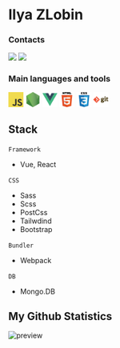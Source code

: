 # Ilya ZLobin

### Contacts
  [<img height="50" src="https://image.flaticon.com/icons/png/512/732/732200.png">](mailto:qwertin1998@gmail.com)
  [<img height="50" src="https://image.flaticon.com/icons/png/512/2111/2111646.png">](https://t.me/zlobinilya)
<p></p>

### Main languages and tools

<code><img height="30" src="https://raw.githubusercontent.com/github/explore/80688e429a7d4ef2fca1e82350fe8e3517d3494d/topics/javascript/javascript.png"></code>
<code><img height="30" src="https://raw.githubusercontent.com/github/explore/80688e429a7d4ef2fca1e82350fe8e3517d3494d/topics/nodejs/nodejs.png"></code>
<code><img height="30" src="https://raw.githubusercontent.com/github/explore/80688e429a7d4ef2fca1e82350fe8e3517d3494d/topics/vue/vue.png"></code>
<code><img height="30" src="https://raw.githubusercontent.com/github/explore/80688e429a7d4ef2fca1e82350fe8e3517d3494d/topics/html/html.png"></code>
<code><img height="30" src="https://raw.githubusercontent.com/github/explore/80688e429a7d4ef2fca1e82350fe8e3517d3494d/topics/css/css.png"></code>
<code><img height="30" src="https://raw.githubusercontent.com/github/explore/80688e429a7d4ef2fca1e82350fe8e3517d3494d/topics/git/git.png"></code>

## Stack

`Framework`
- Vue, React

`CSS`
- Sass
- Scss
- PostCss
- Tailwdind
- Bootstrap

`Bundler`
- Webpack

`DB`
- Mongo.DB


## My Github Statistics

<p align="left"> <img src="https://github-readme-stats.vercel.app/api/top-langs/?username=zlobinilya1998&count_private=true&hide=tsql&langs_count=7&theme=material-palenight&layout=compact" alt="preview" /></p>
